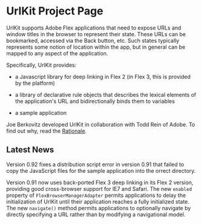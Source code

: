 # UrlKit Project Page #

UrlKit supports Adobe Flex applications that need to expose URLs and window titles in the browser to represent their state.  These URLs can be bookmarked, accessed via the Back button, etc.  Such states typically represents some notion of location within the app, but in general can be mapped to any aspect of the application.

Specifically, UrlKit provides:

  * a Javascript library for deep linking in Flex 2 (in Flex 3, this is provided by the platform)

  * a library of declarative rule objects that describes the lexical elements of the application's URL and bidirectionally binds them to variables

  * a sample application

Joe Berkovitz developed UrlKit in collaboration with Todd Rein of Adobe.  To find out why, read the [Rationale](Rationale.md).

## Latest News ##

Version 0.92 fixes a distribution script error in version 0.91 that failed to copy the JavaScript files for the sample application into the orrect directory.

Version 0.91 now uses back-ported Flex 3 deep linking in its Flex 2 version, providing good cross-browser support for IE7 and Safari.  The new `enabled` property of `FlexBrowserManagerAdapter` permits applications to delay the initialization of UrlKit until their application reaches a fully initialized state.  The new `navigate()` method permits applications to optionally navigate by directly specifying a URL rather than by modifying a navigational model.